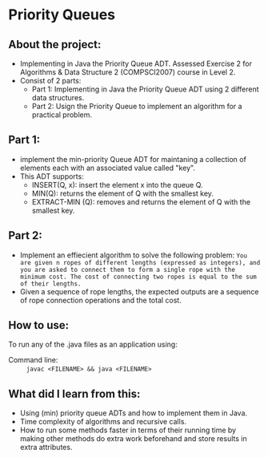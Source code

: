# Priority Queues
## About the project:
- Implementing in Java the Priority Queue ADT. Assessed Exercise 2 for Algorithms &amp; Data Structure 2 (COMPSCI2007) course in Level 2.
- Consist of 2 parts:
  -   Part 1: Implementing in Java the Priority Queue ADT using 2 different data structures.
  -   Part 2: Usign the Priority Queue to implement an algorithm for a practical problem.

## Part 1:
- implement the min-priority Queue ADT for maintaning a collection of elements each with an associated value called "key".
- This ADT supports:
  - INSERT(Q, x): insert the element x into the queue Q. 
  - MIN(Q): returns the element of Q with the smallest key.
  - EXTRACT-MIN (Q): removes and returns the element of Q with the smallest key.


## Part 2:
- Implement an effiecient algorithm to solve the following problem:
`You are given n ropes of different lengths (expressed as integers), and you are asked to connect them to form a single rope with the minimum cost. The cost of connecting two ropes is equal to the sum of their lengths. `
- Given a sequence of rope lengths, the expected outputs are a sequence of rope connection operations and the total cost.

## How to use:
To run any of the .java files as an application using:

Command line:
<br />
&emsp; &emsp;
      `javac <FILENAME> && java <FILENAME>`

## What did I learn from this:
- Using (min) priority queue ADTs and how to implement them in Java.
- Time complexity of algorithms and recursive calls.
- How to run some methods faster in terms of their running time by making other methods do extra work beforehand and store results in extra attributes.

